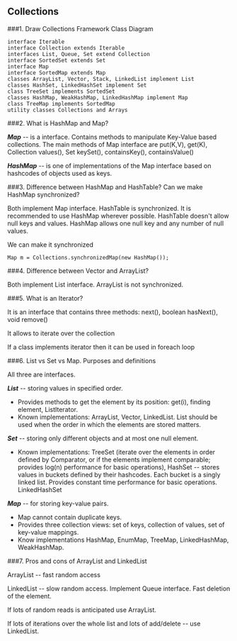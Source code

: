 Collections
---

###1. Draw Collections Framework Class Diagram

    interface Iterable
    interface Collection extends Iterable
    interfaces List, Queue, Set extend Collection
    interface SortedSet extends Set
    interface Map
    interface SortedMap extends Map
    classes ArrayList, Vector, Stack, LinkedList implement List
    classes HashSet, LinkedHashSet implement Set
    class TreeSet implements SortedSet
    classes HashMap, WeakHashMap, LinkedHashMap implement Map
    class TreeMap implements SortedMap
    utility classes Collections and Arrays
    
###2. What is HashMap and Map?

***Map*** -- is a interface. Contains methods to manipulate Key-Value based collections. The main methods of Map interface are put(K,V), get(K), Collection<V> values(), Set<K> keySet(), containsKey(), containsValue()

***HashMap*** -- is one of implementations of the Map interface based on hashcodes of objects used as keys.

###3. Difference between HashMap and HashTable? Can we make HashMap synchronized?

Both implement Map interface. HashTable is synchronized. It is recommended to use HashMap wherever possible. HashTable doesn't allow null keys and values. HashMap allows one null key and any number of null values.

We can make it synchronized
	
	Map m = Collections.synchronizedMap(new HashMap());

###4. Difference between Vector and ArrayList?

Both implement List interface. ArrayList is not synchronized.

###5. What is an Iterator?

It is an interface that contains three methods: next(), boolean hasNext(), void remove()

It allows to iterate over the collection

If a class implements iterator then it can be used in foreach loop

###6. List vs Set vs Map. Purposes and definitions

All three are interfaces.

***List*** -- storing values in specified order.

* Provides methods to get the element by its position: get(i), finding element, ListIterator. 
* Known implementations: ArrayList, Vector, LinkedList. List should be used when the order in which the elements are stored matters.

***Set*** -- storing only different objects and at most one null element.

* Known implementations: TreeSet (iterate over the elements in order defined by Comparator, or if the elements implement comparable; provides log(n) performance for basic operations), HashSet -- stores values in buckets defined by their hashcodes. Each bucket is a singly linked list. Provides constant time performance for basic operations. LinkedHashSet

***Map*** -- for storing key-value pairs.

* Map cannot contain duplicate keys.
* Provides three collection views: set of keys, collection of values, set of key-value mappings.
* Know implementations HashMap, EnumMap, TreeMap, LinkedHashMap, WeakHashMap.

###7. Pros and cons of ArrayList and LinkedList

ArrayList -- fast random access

LinkedList -- slow random access. Implement Queue interface. Fast deletion of the element.

If lots of random reads is anticipated use ArrayList.

If lots of iterations over the whole list and lots of add/delete -- use LinkedList.